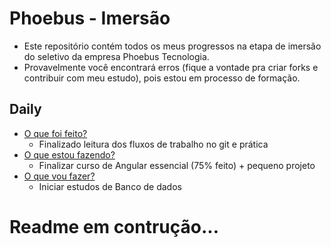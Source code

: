 # Phoebus - Imersão


- Este repositório contém todos os meus progressos na etapa de imersão do seletivo da empresa Phoebus Tecnologia.
- Provavelmente você encontrará erros (fique a vontade pra criar forks e contribuir com meu estudo), pois estou em processo de formação.


## Daily
* [O que foi feito?](https://github.com/kellyngton/Phoebus/blob/master/Processos/5a-geracao-AYTY/Imersao/Git%20-%20Git%20flow/Material/git-flow-schematic.docx)
  * Finalizado leitura dos fluxos de trabalho no git e prática 
* [O que estou fazendo?](https://www.cod3r.com.br/courses/angular-9-essencial)
  * Finalizar curso de Angular essencial (75% feito) + pequeno projeto 
* [O que vou fazer?](https://university.mongodb.com/courses/M001/about)
  * Iniciar estudos de Banco de dados  

# **Readme em contrução...**
